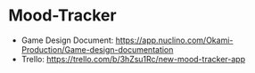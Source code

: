# Mood-Tracker
 
- Game Design Document: https://app.nuclino.com/Okami-Production/Game-design-documentation
- Trello: https://trello.com/b/3hZsu1Rc/new-mood-tracker-app

